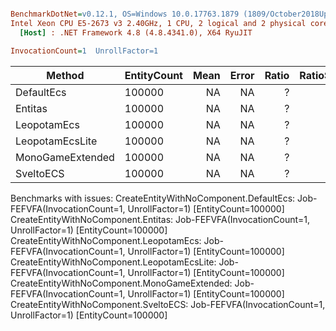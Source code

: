 ``` ini

BenchmarkDotNet=v0.12.1, OS=Windows 10.0.17763.1879 (1809/October2018Update/Redstone5), VM=Hyper-V
Intel Xeon CPU E5-2673 v3 2.40GHz, 1 CPU, 2 logical and 2 physical cores
  [Host] : .NET Framework 4.8 (4.8.4341.0), X64 RyuJIT

InvocationCount=1  UnrollFactor=1  

```
|           Method | EntityCount | Mean | Error | Ratio | RatioSD |
|----------------- |------------ |-----:|------:|------:|--------:|
|       DefaultEcs |      100000 |   NA |    NA |     ? |       ? |
|          Entitas |      100000 |   NA |    NA |     ? |       ? |
|      LeopotamEcs |      100000 |   NA |    NA |     ? |       ? |
|  LeopotamEcsLite |      100000 |   NA |    NA |     ? |       ? |
| MonoGameExtended |      100000 |   NA |    NA |     ? |       ? |
|        SveltoECS |      100000 |   NA |    NA |     ? |       ? |

Benchmarks with issues:
  CreateEntityWithNoComponent.DefaultEcs: Job-FEFVFA(InvocationCount=1, UnrollFactor=1) [EntityCount=100000]
  CreateEntityWithNoComponent.Entitas: Job-FEFVFA(InvocationCount=1, UnrollFactor=1) [EntityCount=100000]
  CreateEntityWithNoComponent.LeopotamEcs: Job-FEFVFA(InvocationCount=1, UnrollFactor=1) [EntityCount=100000]
  CreateEntityWithNoComponent.LeopotamEcsLite: Job-FEFVFA(InvocationCount=1, UnrollFactor=1) [EntityCount=100000]
  CreateEntityWithNoComponent.MonoGameExtended: Job-FEFVFA(InvocationCount=1, UnrollFactor=1) [EntityCount=100000]
  CreateEntityWithNoComponent.SveltoECS: Job-FEFVFA(InvocationCount=1, UnrollFactor=1) [EntityCount=100000]
